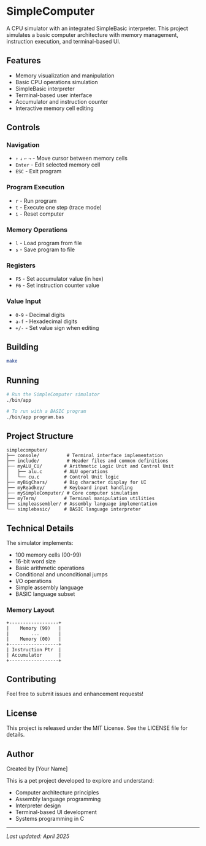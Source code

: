 # SimpleComputer

A CPU simulator with an integrated SimpleBasic interpreter. This project simulates a basic computer architecture with memory management, instruction execution, and terminal-based UI.

## Features

- Memory visualization and manipulation
- Basic CPU operations simulation
- SimpleBasic interpreter
- Terminal-based user interface
- Accumulator and instruction counter
- Interactive memory cell editing

## Controls

### Navigation
- `↑` `↓` `←` `→` - Move cursor between memory cells
- `Enter` - Edit selected memory cell
- `ESC` - Exit program

### Program Execution
- `r` - Run program
- `t` - Execute one step (trace mode)
- `i` - Reset computer

### Memory Operations
- `l` - Load program from file
- `s` - Save program to file

### Registers
- `F5` - Set accumulator value (in hex)
- `F6` - Set instruction counter value

### Value Input
- `0-9` - Decimal digits
- `a-f` - Hexadecimal digits
- `+/-` - Set value sign when editing

## Building

```sh
make
```

## Running

```bash
# Run the SimpleComputer simulator
./bin/app

# To run with a BASIC program
./bin/app program.bas
```

## Project Structure

```
simplecomputer/
├── console/          # Terminal interface implementation
├── include/          # Header files and common definitions
├── myALU_CU/        # Arithmetic Logic Unit and Control Unit
│   ├── alu.c        # ALU operations
│   └── cu.c         # Control Unit logic
├── myBigChars/      # Big character display for UI
├── myReadkey/       # Keyboard input handling
├── mySimpleComputer/ # Core computer simulation
├── myTerm/          # Terminal manipulation utilities
├── simpleassembler/ # Assembly language implementation
└── simplebasic/     # BASIC language interpreter
```

## Technical Details

The simulator implements:
- 100 memory cells (00-99)
- 16-bit word size
- Basic arithmetic operations
- Conditional and unconditional jumps
- I/O operations
- Simple assembly language
- BASIC language subset

### Memory Layout
```
+------------------+
|    Memory (99)   |
|        ...       |
|    Memory (00)   |
+------------------+
| Instruction Ptr  |
| Accumulator      |
+------------------+
```

## Contributing

Feel free to submit issues and enhancement requests!

## License

This project is released under the MIT License. See the LICENSE file for details.

## Author

Created by [Your Name]

This is a pet project developed to explore and understand:
- Computer architecture principles
- Assembly language programming
- Interpreter design
- Terminal-based UI development
- Systems programming in C

---
*Last updated: April 2025*